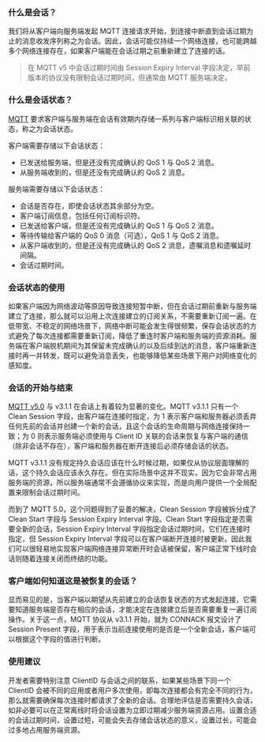 

### 什么是会话？

我们将从客户端向服务端发起 MQTT 连接请求开始，到连接中断直到会话过期为止的消息收发序列称之为会话。因此，会话可能仅持续一个网络连接，也可能跨越多个网络连接存在，如果客户端能在会话过期之前重新建立了连接的话。

> 在 MQTT v5 中会话过期时间由 Session Expiry Interval 字段决定，早前版本的协议没有限制会话过期时间，但通常由 MQTT 服务端决定。

### 什么是会话状态？

[MQTT](https://www.emqx.cn/mqtt) 要求客户端与服务端在会话有效期内存储一系列与客户端标识相关联的状态，称之为会话状态。

客户端需要存储以下会话状态：

- 已发送给服务端，但是还没有完成确认的 QoS 1 与 QoS 2 消息。
- 从服务端收到的，但是还没有完成确认的 QoS 2 消息。

服务端需要存储以下会话状态：

- 会话是否存在，即使会话状态其余部分为空。
- 客户端订阅信息，包括任何订阅标识符。
- 已发送给客户端，但是还没有完成确认的 QoS 1 与 QoS 2 消息。
- 等待传输给客户端的 QoS 0 消息（可选），QoS 1 与 QoS 2 消息。
- 从客户端收到的，但是还没有完成确认的 QoS 2 消息，遗嘱消息和遗嘱延时间隔。
- 会话过期时间。

### 会话状态的使用

如果客户端因为网络波动等原因导致连接短暂中断，但在会话过期前重新与服务端建立了连接，那么就可以沿用上次连接建立的订阅关系，不需要重新订阅一遍。在低带宽、不稳定的网络场景下，网络中断可能会发生得很频繁，保存会话状态的方式避免了每次连接都需要重新订阅，降低了重连时客户端和服务端的资源消耗。服务端在客户端脱机期间为其保留未完成确认的以及后续到达的消息，客户端重新连接时再一并转发，既可以避免消息丢失，也能够降低某些场景下用户对网络变化的感知度。

### 会话的开始与结束

[MQTT v5.0](https://www.emqx.cn/mqtt/mqtt5) 与 v3.1.1 在会话上有着较为显著的变化。MQTT v3.1.1 只有一个 Clean Session 字段，由客户端在连接时指定，为 1 表示客户端和服务器必须丢弃任何先前的会话并创建一个新的会话，且这个会话的生命周期与网络连接保持一致；为 0 则表示服务端必须使用与 Client ID 关联的会话来恢复与客户端的通信（除非会话不存在），客户端和服务器在断开连接后必须存储会话的状态。

MQTT v3.1.1 没有规定持久会话应该在什么时候过期，如果仅从协议层面理解的话，这个持久会话应该永久存在。但在实际场景中这并不现实，因为它会非常占用服务端的资源，所以服务端通常不会遵循协议来实现，而是向用户提供一个全局配置来限制会话过期时间。

而到了 MQTT 5.0，这个问题得到了妥善的解决，Clean Session 字段被拆分成了 Clean Start 字段与 Session Expiry Interval 字段。Clean Start 字段指定是否需要全新的会话，Session Expiry Interval 字段指定会话过期时间，它们在连接时指定，但 Session Expiry Interval 字段可以在客户端断开连接时被更新。因此我们可以很轻易地实现客户端网络连接异常断开时会话被保留，客户端正常下线时会话则随着连接关闭而终结的功能。

### 客户端如何知道这是被恢复的会话？

显而易见的是，当客户端以期望从先前建立的会话恢复状态的方式发起连接，它需要知道服务端是否存在相应的会话，才能决定在连接建立后是否需要重复一遍订阅操作。关于这一点，MQTT 协议从 v3.1.1 开始，就为 CONNACK 报文设计了 Session Present 字段，用于表示当前连接使用的是否是一个全新会话，客户端可以根据这个字段的值进行判断。

### 使用建议

开发者需要特别注意 ClientID 与会话之间的联系，如果某些场景下同一个 ClientID 会被不同的应用或者用户多次使用，即每次连接都会有完全不同的行为，那么就需要确保每次连接时都请求了全新的会话。合理地评估是否需要持久会话，如非必要可以在正常离线时将会话设置为立即过期减少服务端资源占用。设置合适的会话过期时间，设置过短，可能会失去存储会话状态的意义，设置过长，可能会过多地占用服务端资源。



